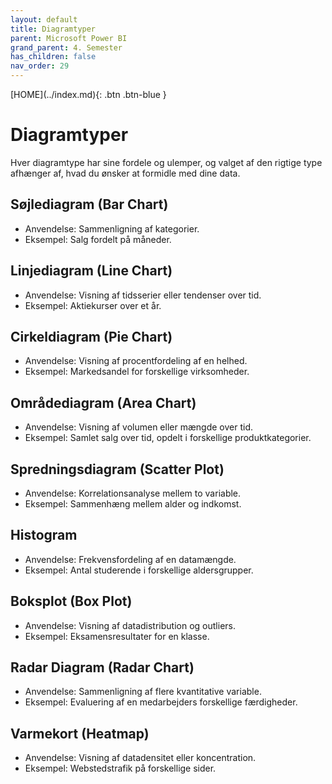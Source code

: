 ```yaml
---
layout: default
title: Diagramtyper
parent: Microsoft Power BI
grand_parent: 4. Semester
has_children: false
nav_order: 29
---
```


<span class="fs-1">
[HOME](../index.md){: .btn .btn-blue }
</span>

# Diagramtyper
Hver diagramtype har sine fordele og ulemper, og valget af den rigtige type afhænger af, hvad du ønsker at formidle med dine data.

## Søjlediagram (Bar Chart)
- Anvendelse: Sammenligning af kategorier.
- Eksempel: Salg fordelt på måneder.

## Linjediagram (Line Chart)
- Anvendelse: Visning af tidsserier eller tendenser over tid.
- Eksempel: Aktiekurser over et år.

## Cirkeldiagram (Pie Chart)
- Anvendelse: Visning af procentfordeling af en helhed.
- Eksempel: Markedsandel for forskellige virksomheder.

## Områdediagram (Area Chart)
- Anvendelse: Visning af volumen eller mængde over tid.
- Eksempel: Samlet salg over tid, opdelt i forskellige produktkategorier.

## Spredningsdiagram (Scatter Plot)
- Anvendelse: Korrelationsanalyse mellem to variable.
- Eksempel: Sammenhæng mellem alder og indkomst.

## Histogram
- Anvendelse: Frekvensfordeling af en datamængde.
- Eksempel: Antal studerende i forskellige aldersgrupper.

## Boksplot (Box Plot)
- Anvendelse: Visning af datadistribution og outliers.
- Eksempel: Eksamensresultater for en klasse.

## Radar Diagram (Radar Chart)
- Anvendelse: Sammenligning af flere kvantitative variable.
- Eksempel: Evaluering af en medarbejders forskellige færdigheder.

## Varmekort (Heatmap)
- Anvendelse: Visning af datadensitet eller koncentration.
- Eksempel: Webstedstrafik på forskellige sider.
